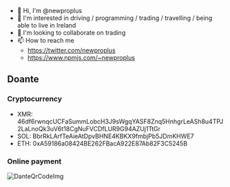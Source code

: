- 👋 Hi, I'm @newproplus
- 💚 I'm interested in driving / programming / trading / travelling / being able to live in Ireland
- 💞️ I'm looking to collaborate on trading
- 📫 How to reach me 
  - https://twitter.com/newproplus
  - https://www.npmjs.com/~newproplus

## Doante

### Cryptocurrency

* XMR: 46df6rwnqcUCFaSummLobcH3J9sWgqYASF8Znq5HnhgrLeASh8u4TPJ2LaLnoQk3uV6t18CgNuFVCDfLUR9G94AZUj1TtGr
* SOL: BbrRkLArfTeAieAtDpvBHNE4KBKX9fmbjPb5JDmKHWE7
* ETH: 0xA59186a08424BE262FBacA922E87Ab82F3C5245B

### Online payment

![DanteQrCodeImg](https://github.com/newproplus/newproplus/blob/main/images/dante_qr_code.png)
